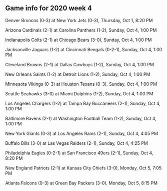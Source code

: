 ## Game info for 2020 week 4
Denver Broncos (0-3) at New York Jets (0-3), Thursday, Oct 1, 8:20 PM



Arizona Cardinals (2-1) at Carolina Panthers (1-2), Sunday, Oct 4, 1:00 PM

Indianapolis Colts (2-1) at Chicago Bears (3-0), Sunday, Oct 4, 1:00 PM

Jacksonville Jaguars (1-2) at Cincinnati Bengals (0-2-1), Sunday, Oct 4, 1:00 PM

Cleveland Browns (2-1) at Dallas Cowboys (1-2), Sunday, Oct 4, 1:00 PM

New Orleans Saints (1-2) at Detroit Lions (1-2), Sunday, Oct 4, 1:00 PM

Minnesota Vikings (0-3) at Houston Texans (0-3), Sunday, Oct 4, 1:00 PM

Seattle Seahawks (3-0) at Miami Dolphins (1-2), Sunday, Oct 4, 1:00 PM

Los Angeles Chargers (1-2) at Tampa Bay Buccaneers (2-1), Sunday, Oct 4, 1:00 PM

Baltimore Ravens (2-1) at Washington Football Team (1-2), Sunday, Oct 4, 1:00 PM



New York Giants (0-3) at Los Angeles Rams (2-1), Sunday, Oct 4, 4:05 PM

Buffalo Bills (3-0) at Las Vegas Raiders (2-1), Sunday, Oct 4, 4:25 PM



Philadelphia Eagles (0-2-1) at San Francisco 49ers (2-1), Sunday, Oct 4, 8:20 PM



New England Patriots (2-1) at Kansas City Chiefs (3-0), Monday, Oct 5, 7:05 PM



Atlanta Falcons (0-3) at Green Bay Packers (3-0), Monday, Oct 5, 8:15 PM

